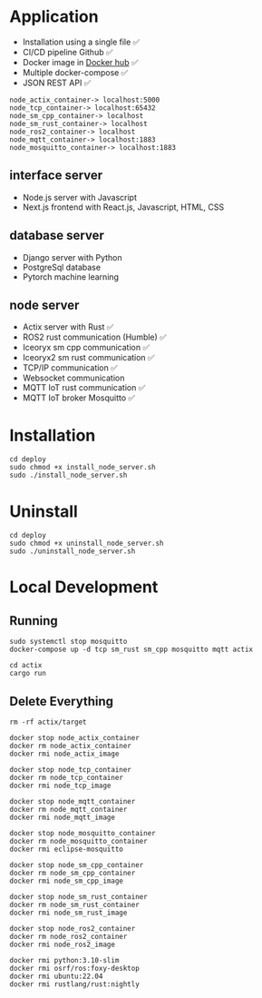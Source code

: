 # Application
- Installation using a single file ✅
- CI/CD pipeline Github ✅
- Docker image in [Docker hub](https://hub.docker.com/repositories/lp02781) ✅
- Multiple docker-compose ✅
- JSON REST API ✅
```
node_actix_container-> localhost:5000
node_tcp_container-> localhost:65432
node_sm_cpp_container-> localhost
node_sm_rust_container-> localhost
node_ros2_container-> localhost
node_mqtt_container-> localhost:1883
node_mosquitto_container-> localhost:1883
```

## interface server
- Node.js server with Javascript
- Next.js frontend with React.js, Javascript, HTML, CSS 

## database server
- Django server with Python
- PostgreSql database
- Pytorch machine learning

## node server
- Actix server with Rust ✅
- ROS2 rust communication (Humble) ✅
- Iceoryx sm cpp communication ✅
- Iceoryx2 sm rust communication ✅
- TCP/IP communication ✅
- Websocket communication
- MQTT IoT rust communication ✅
- MQTT IoT broker Mosquitto ✅

# Installation
```
cd deploy
sudo chmod +x install_node_server.sh
sudo ./install_node_server.sh
```

# Uninstall
```
cd deploy
sudo chmod +x uninstall_node_server.sh
sudo ./uninstall_node_server.sh
```

# Local Development

## Running 
```
sudo systemctl stop mosquitto
docker-compose up -d tcp sm_rust sm_cpp mosquitto mqtt actix 
```

```
cd actix
cargo run
```

## Delete Everything
```
rm -rf actix/target  

docker stop node_actix_container
docker rm node_actix_container
docker rmi node_actix_image

docker stop node_tcp_container
docker rm node_tcp_container
docker rmi node_tcp_image

docker stop node_mqtt_container
docker rm node_mqtt_container
docker rmi node_mqtt_image

docker stop node_mosquitto_container
docker rm node_mosquitto_container
docker rmi eclipse-mosquitto

docker stop node_sm_cpp_container
docker rm node_sm_cpp_container
docker rmi node_sm_cpp_image

docker stop node_sm_rust_container
docker rm node_sm_rust_container
docker rmi node_sm_rust_image

docker stop node_ros2_container
docker rm node_ros2_container
docker rmi node_ros2_image

docker rmi python:3.10-slim 
docker rmi osrf/ros:foxy-desktop 
docker rmi ubuntu:22.04 
docker rmi rustlang/rust:nightly
```

